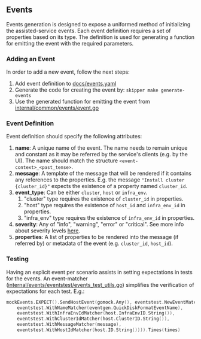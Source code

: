 ## Events

Events generation is designed to expose a uniformed method of
initializing the assisted-service events.
Each event definition requires a set of properties based on its type.
The definition is used for generating a function for emitting the event with
the required parameters.

### Adding an Event

In order to add a new event, follow the next steps:

1. Add event definition to [docs/events.yaml](https://github.com/openshift/assisted-service/blob/master/docs/events.yaml)
2. Generate the code for creating the event by: `skipper make generate-events`
3. Use the generated function for emitting the event from [internal/common/events/event.go](https://github.com/openshift/assisted-service/blob/master/internal/common/events/events.go)

### Event Definition

Event definition should specify the following attributes:

1. **name**: A unique name of the event. The name needs to remain unique and constant
   as it may be referred by the service's clients (e.g. by the UI). The name should match
   the structure `<event-context>_<past_tense>`.
2. **message**: A template of the message that will be rendered if it
   contains any references to the properties. E.g. the message `"Install cluster {cluster_id}"` expects the existence of a property named
   `cluster_id`.
3. **event_type**: Can be either `cluster`, `host` or `infra_env`.
   1. "cluster" type requires the existence of `cluster_id` in properties.
   2. "host" type requires the existence of `host_id` and `infra_env_id` in properties.
   3. "infra_env" type requires the existence of `infra_env_id` in properties.
4. **severity**: Any of "info", "warning", "error" or "critical". See more info about severity levels [here](../events.md).
5. **properties**: A list of properties to be rendered into the message (if
   referred by) or metadata of the event (e.g. `cluster_id`, `host_id`).

### Testing

Having an explicit event per scenario assists in setting expectations in tests for the events.
An event-matcher ([internal/events/eventstest/events_test_utils.go](https://github.com/openshift/assisted-service/blob/master/internal/events/eventstest/events_test_utils.go)) simplifies the verification of expectations for each test.
E.g.:

```go
mockEvents.EXPECT().SendHostEvent(gomock.Any(), eventstest.NewEventMatcher(
	eventstest.WithNameMatcher(eventgen.QuickDiskFormatEventName),
	eventstest.WithInfraEnvIdMatcher(host.InfraEnvID.String()),
	eventstest.WithClusterIdMatcher(host.ClusterID.String()),
	eventstest.WithMessageMatcher(message),
	eventstest.WithHostIdMatcher(host.ID.String()))).Times(times)
```
